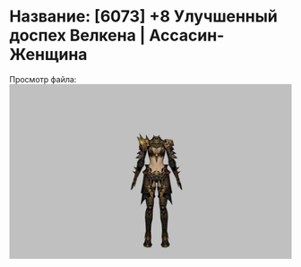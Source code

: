 # Название: [6073] +8 Улучшенный доспех Велкена | Ассасин-Женщина

Просмотр файла:
![p070021.png](p070021.png)